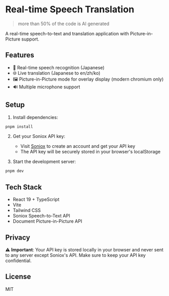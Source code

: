 # Real-time Speech Translation

> more than 50% of the code is AI generated


A real-time speech-to-text and translation application with Picture-in-Picture support.

## Features

- 🎤 Real-time speech recognition (Japanese)
- 🌐 Live translation (Japanese to en/zh/ko)
- 🖼️ Picture-in-Picture mode for overlay display (modern chromium only)
- 🔊 Multiple microphone support 

## Setup

1. Install dependencies:

```bash
pnpm install
```

2. Get your Soniox API key:

   - Visit [Soniox](https://soniox.com/) to create an account and get your API key
   - The API key will be securely stored in your browser's localStorage

3. Start the development server:

```bash
pnpm dev
```

## Tech Stack

- React 19 + TypeScript
- Vite
- Tailwind CSS
- Soniox Speech-to-Text API
- Document Picture-in-Picture API

## Privacy

⚠️ **Important**: Your API key is stored locally in your browser and never sent to any server except Soniox's API. Make sure to keep your API key confidential.

## License

MIT
